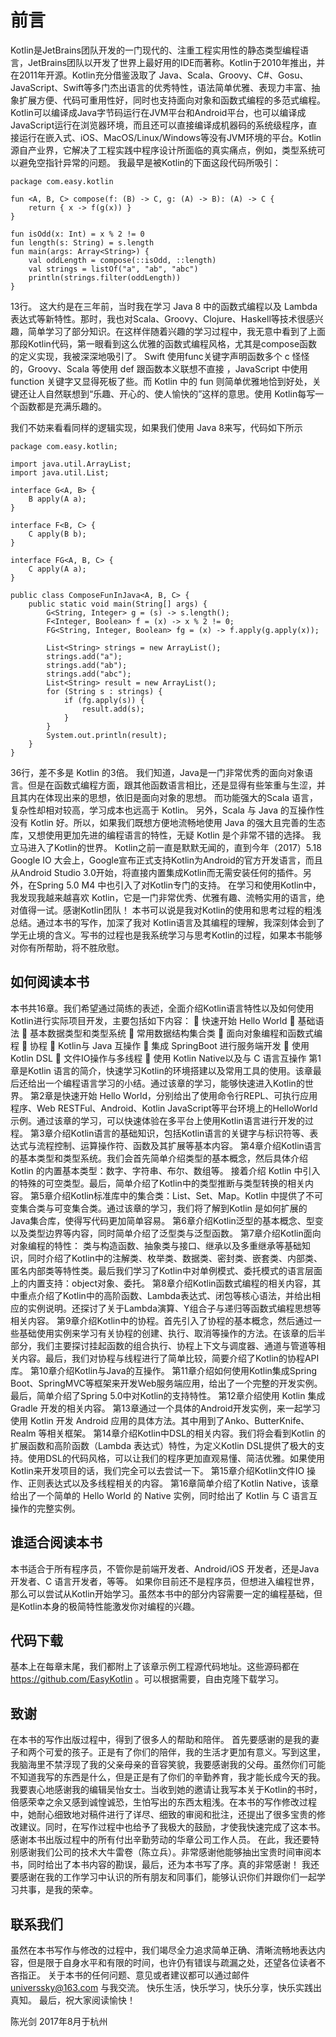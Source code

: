 # 前言
Kotlin是JetBrains团队开发的一门现代的、注重工程实用性的静态类型编程语言，JetBrains团队以开发了世界上最好用的IDE而著称。Kotlin于2010年推出，并在2011年开源。Kotlin充分借鉴汲取了 Java、Scala、Groovy、C#、Gosu、JavaScript、Swift等多门杰出语言的优秀特性，语法简单优雅、表现力丰富、抽象扩展方便、代码可重用性好，同时也支持面向对象和函数式编程的多范式编程。Kotlin可以编译成Java字节码运行在JVM平台和Android平台，也可以编译成JavaScript运行在浏览器环境，而且还可以直接编译成机器码的系统级程序，直接运行在嵌入式、iOS、MacOS/Linux/Windows等没有JVM环境的平台。Kotlin源自产业界，它解决了工程实践中程序设计所面临的真实痛点，例如，类型系统可以避免空指针异常的问题。
我最早是被Kotlin的下面这段代码所吸引：

```
package com.easy.kotlin

fun <A, B, C> compose(f: (B) -> C, g: (A) -> B): (A) -> C {
    return { x -> f(g(x)) }
}

fun isOdd(x: Int) = x % 2 != 0
fun length(s: String) = s.length
fun main(args: Array<String>) {
    val oddLength = compose(::isOdd, ::length)
    val strings = listOf("a", "ab", "abc")
    println(strings.filter(oddLength))
}
```

13行。
这大约是在三年前，当时我在学习 Java 8 中的函数式编程以及 Lambda 表达式等新特性。那时，我也对Scala、Groovy、Clojure、Haskell等技术很感兴趣，简单学习了部分知识。在这样伴随着兴趣的学习过程中，我无意中看到了上面那段Kotlin代码，第一眼看到这么优雅的函数式编程风格，尤其是compose函数的定义实现，我被深深地吸引了。
Swift 使用func关键字声明函数多个 c 怪怪的，Groovy、Scala 等使用 def 跟函数本义联想不直接 ，JavaScript 中使用 function 关键字又显得死板了些。而 Kotlin 中的 fun 则简单优雅地恰到好处，关键还让人自然联想到“乐趣、开心的、使人愉快的”这样的意思。使用 Kotlin每写一个函数都是充满乐趣的。

我们不妨来看看同样的逻辑实现，如果我们使用 Java 8来写，代码如下所示
```
package com.easy.kotlin;

import java.util.ArrayList;
import java.util.List;

interface G<A, B> {
    B apply(A a);
}

interface F<B, C> {
    C apply(B b);
}

interface FG<A, B, C> {
    C apply(A a);
}

public class ComposeFunInJava<A, B, C> {
    public static void main(String[] args) {
        G<String, Integer> g = (s) -> s.length();
        F<Integer, Boolean> f = (x) -> x % 2 != 0;
        FG<String, Integer, Boolean> fg = (x) -> f.apply(g.apply(x));

        List<String> strings = new ArrayList();
        strings.add("a");
        strings.add("ab");
        strings.add("abc");
        List<String> result = new ArrayList();
        for (String s : strings) {
            if (fg.apply(s)) {
                result.add(s);
            }
        }
        System.out.println(result);
    }
}
```
36行，差不多是 Kotlin 的3倍。
我们知道，Java是一门非常优秀的面向对象语言。但是在函数式编程方面，跟其他函数语言相比，还是显得有些笨重与生涩，并且其内在体现出来的思想，依旧是面向对象的思想。
而功能强大的Scala 语言，复杂性却相对较高，学习成本也远高于 Kotlin。 另外，Scala 与 Java 的互操作性没有 Kotlin 好。所以，如果我们既想方便地流畅地使用 Java 的强大且完善的生态库，又想使用更加先进的编程语言的特性，无疑 Kotlin 是个非常不错的选择。
我立马进入了Kotlin的世界。
Kotlin之前一直是默默无闻的，直到今年（2017）5.18 Google IO 大会上，Google宣布正式支持Kotlin为Android的官方开发语言，而且从Android Studio 3.0开始，将直接内置集成Kotlin而无需安装任何的插件。另外，在Spring 5.0 M4 中也引入了对Kotlin专门的支持。
在学习和使用Kotlin中，我发现我越来越喜欢 Kotlin，它是一门非常优秀、优雅有趣、流畅实用的语言，绝对值得一试。感谢Kotlin团队！
本书可以说是我对Kotlin的使用和思考过程的粗浅总结。通过本书的写作，加深了我对 Kotlin语言及其编程的理解，我深刻体会到了学无止境的含义。写书的过程也是我系统学习与思考Kotlin的过程，如果本书能够对你有所帮助，将不胜欣慰。

## 如何阅读本书
本书共16章。我们希望通过简练的表述，全面介绍Kotlin语言特性以及如何使用Kotlin进行实际项目开发，主要包括如下内容：
	快速开始 Hello World
	基础语法
	基本数据类型和类型系统
	常用数据结构集合类
	面向对象编程和函数式编程
	协程
	Kotlin与 Java 互操作
	集成 SpringBoot 进行服务端开发
	使用 Kotlin DSL
	文件IO操作与多线程
	使用 Kotlin Native以及与 C 语言互操作
第1章是Kotlin 语言的简介，快速学习Kotlin的环境搭建以及常用工具的使用。该章最后还给出一个编程语言学习的小结。通过该章的学习，能够快速进入Kotlin的世界。
第2章是快速开始 Hello World，分别给出了使用命令行REPL、可执行应用程序、Web RESTFul、Android、Kotlin JavaScript等平台环境上的HelloWorld示例。通过该章的学习，可以快速体验在多平台上使用Kotlin语言进行开发的过程。 
第3章介绍Kotlin语言的基础知识，包括Kotlin语言的关键字与标识符等、表达式与流程控制、运算操作符、函数及其扩展等基本内容。
第4章介绍Kotlin语言的基本类型和类型系统。我们会首先简单介绍类型的基本概念，然后具体介绍 Kotlin 的内置基本类型：数字、字符串、布尔、数组等。 接着介绍 Kotlin 中引入的特殊的可空类型。最后，简单介绍了Kotlin中的类型推断与类型转换的相关内容。
第5章介绍Kotlin标准库中的集合类：List、Set、Map。Kotlin 中提供了不可变集合类与可变集合类。通过该章的学习，我们将了解到Kotlin 是如何扩展的Java集合库，使得写代码更加简单容易。
第6章介绍Kotlin泛型的基本概念、型变以及类型边界等内容，同时简单介绍了泛型类与泛型函数。
第7章介绍Kotlin面向对象编程的特性： 类与构造函数、抽象类与接口、继承以及多重继承等基础知识，同时介绍了Kotlin中的注解类、枚举类、数据类、密封类、嵌套类、内部类、匿名内部类等特性类。最后我们学习了Kotlin中对单例模式、委托模式的语言层面上的内置支持：object对象、委托。
第8章介绍Kotlin函数式编程的相关内容，其中重点介绍了Kotlin中的高阶函数、Lambda表达式、闭包等核心语法，并给出相应的实例说明。还探讨了关于Lambda演算、Y组合子与递归等函数式编程思想等相关内容。
第9章介绍Kotlin中的协程。首先引入了协程的基本概念，然后通过一些基础使用实例来学习有关协程的创建、执行、取消等操作的方法。在该章的后半部分，我们主要探讨挂起函数的组合执行、协程上下文与调度器、通道与管道等相关内容。最后，我们对协程与线程进行了简单比较，简要介绍了Kotlin的协程API库。
第10章介绍Kotlin与Java的互操作。
第11章介绍如何使用Kotlin集成Spring Boot、SpringMVC等框架来开发Web服务端应用，给出了一个完整的开发实例。最后，简单介绍了Spring 5.0中对Kotlin的支持特性。
第12章介绍使用 Kotlin 集成Gradle 开发的相关内容。
第13章通过一个具体的Android开发实例，来一起学习使用 Kotlin 开发 Android 应用的具体方法。其中用到了Anko、ButterKnife、Realm 等相关框架。
第14章介绍Kotlin中DSL的相关内容。我们将会看到Kotlin 的扩展函数和高阶函数（Lambda 表达式）特性，为定义Kotlin DSL提供了极大的支持。使用DSL的代码风格，可以让我们的程序更加直观易懂、简洁优雅。如果使用Kotlin来开发项目的话，我们完全可以去尝试一下。
第15章介绍Kotlin文件IO 操作、正则表达式以及多线程相关的内容。
第16章简单介绍了Kotlin Native，该章给出了一个简单的 Hello World 的 Native 实例，同时给出了 Kotlin 与 C 语言互操作的完整实例。

## 谁适合阅读本书

本书适合于所有程序员，不管你是前端开发者、Android/iOS 开发者，还是Java 开发者、C 语言开发者，等等。
如果你目前还不是程序员，但想进入编程世界，那么可以尝试从Kotlin开始学习。虽然本书中的部分内容需要一定的编程基础，但是Kotlin本身的极简特性能激发你对编程的兴趣。

## 代码下载

基本上在每章末尾，我们都附上了该章示例工程源代码地址。这些源码都在 https://github.com/EasyKotlin 。可以根据需要，自由克隆下载学习。

## 致谢

在本书的写作出版过程中，得到了很多人的帮助和陪伴。
首先要感谢的是我的妻子和两个可爱的孩子。正是有了你们的陪伴，我的生活才更加有意义。写到这里，我脑海里不禁浮现了我的父亲母亲的音容笑貌，我要感谢我的父母。虽然你们可能不知道我写的东西是什么，但是正是有了你们的辛勤养育，我才能长成今天的我。
我要衷心地感谢我的编辑吴怡女士。当收到她的邀请让我写本关于Kotlin的书时，倍感荣幸之余又感到诚惶诚恐，生怕写出的东西太粗浅。在本书的写作修改过程中，她耐心细致地对稿件进行了详尽、细致的审阅和批注，还提出了很多宝贵的修改建议。同时，在写作过程中也给予了我极大的鼓励，才使我快速完成了这本书。感谢本书出版过程中的所有付出辛勤劳动的华章公司工作人员。
在此，我还要特别感谢我们公司的技术大牛雷卷（陈立兵）。非常感谢他能够抽出宝贵时间审阅本书，同时给出了本书内容的勘误，最后，还为本书写了序。真的非常感谢！
我还要感谢在我的工作学习中认识的所有朋友和同事们，能够认识你们并跟你们一起学习共事，是我的荣幸。

## 联系我们

虽然在本书写作与修改的过程中，我们竭尽全力追求简单正确、清晰流畅地表达内容，但是限于自身水平和有限的时间，也许仍有错误与疏漏之处，还望各位读者不吝指正。
关于本书的任何问题、意见或者建议都可以通过邮件 universsky@163.com 与我交流。
快乐生活，快乐学习，快乐分享，快乐实践出真知。
最后，祝大家阅读愉快！

陈光剑
2017年8月于杭州

